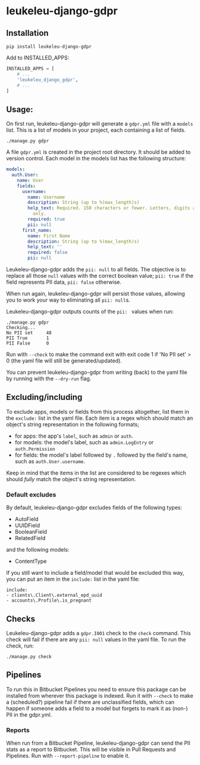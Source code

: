 # leukeleu-django-gdpr

## Installation

```
pip install leukeleu-django-gdpr
```

Add to INSTALLED_APPS:

```python
INSTALLED_APPS = [
    # ...
    'leukeleu_django_gdpr',
    # ...
]
```

## Usage:

On first run, leukeleu-django-gdpr will generate a `gdpr.yml` file with a `models` list. This is
a list of models in your project, each containing a list of fields.

```
./manage.py gdpr
```

A file `gdpr.yml` is created in the project root directory. It should be added to
version control. Each model in the models list has the following structure:

```yaml
models:
  auth.User:
    name: User
    fields:
      username:
        name: Username
        description: String (up to %(max_length)s)
        help_text: Required. 150 characters or fewer. Letters, digits and @/./+/-/_
          only.
        required: true
        pii: null
      first_name:
        name: First Name
        description: String (up to %(max_length)s)
        help_text: ''
        required: false
        pii: null
```

Leukeleu-django-gdpr adds the `pii: null` to all fields. The objective is to replace all those
`null` values with the correct boolean value; `pii: true` if the field represents PII
data, `pii: false` otherwise.

When run again, leukeleu-django-gdpr will persist those values, allowing you to work your way to
eliminating all `pii: null`s.

Leukeleu-django-gdpr outputs counts of the `pii: ` values when run:

```
./manage.py gdpr
Checking...
No PII set     48
PII True       1
PII False      0
```

Run with `--check` to make the command exit with exit code 1 if 'No PII set' > 0 (the
yaml file will still be generated/updated).

You can prevent leukeleu-django-gdpr from writing (back) to the yaml file by running with the
`--dry-run` flag.

## Excluding/including

To exclude apps, models or fields from this process altogether, list them in the
`exclude:` list in the yaml file. Each item is a regex which should match an object's
string representation in the following formats;

* for apps: the app's `label`, such as `admin` or `auth`.
* for models: the model's label, such as `admin.LogEntry` or `auth.Permission`
* for fields: the model's label followed by `.` followed by the field's name, such as
  `auth.User.username`.

Keep in mind that the items in the list are considered to be regexes which should
_fully_ match the object's string representation.

### Default excludes

By default, leukeleu-django-gdpr excludes fields of the following types:

*  AutoField
*  UUIDField
*  BooleanField
*  RelatedField

and the following models:

* ContentType

If you still want to include a field/model that would be excluded this way, you can put
an item in the `include:` list in the yaml file:

```
include:
- clients\.Client\.external_epd_uuid
- accounts\.Profile\.is_pregnant
```

## Checks

Leukeleu-django-gdpr adds a `gdpr.I001` check to the `check` command. This check will fail if
there are any `pii: null` values in the yaml file. To run the check, run:

```
./manage.py check
```

## Pipelines

To run this in Bitbucket Pipelines you need to ensure this package can be installed from
wherever this package is indexed. Run it with `--check` to make a (scheduled?) pipeline
fail if there are unclassified fields, which can happen if someone adds a field to a model
but forgets to mark it as (non-) PII in the gdpr.yml.

### Reports

When run from a Bitbucket Pipeline, leukeleu-django-gdpr can send the PII stats as a report to
Bitbucket. This will be visible in Pull Requests and Pipelines. Run with
`--report-pipeline` to enable it.
